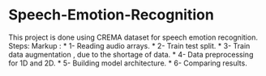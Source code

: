 # Speech-Emotion-Recognition
This project is done using CREMA dataset for speech emotion recognition.
Steps:
Markup : * 1- Reading audio arrays.
         * 2- Train test split.
         * 3- Train data augmentation , due to the shortage of data.
         * 4- Data preprocessing for 1D and 2D.
         * 5- Building model architecture.
         * 6- Comparing results.

